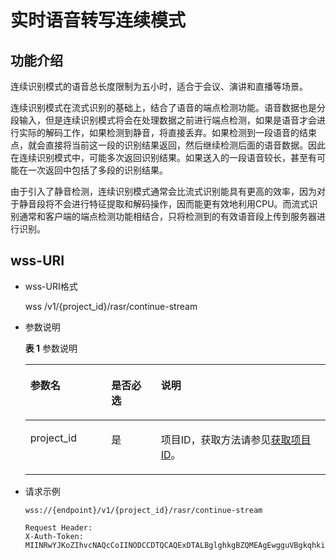 # 实时语音转写连续模式<a name="sis_03_0027"></a>

## 功能介绍<a name="zh-cn_topic_0145253500_section17636657"></a>

连续识别模式的语音总长度限制为五小时，适合于会议、演讲和直播等场景。

连续识别模式在流式识别的基础上，结合了语音的端点检测功能。语音数据也是分段输入，但是连续识别模式将会在处理数据之前进行端点检测，如果是语音才会进行实际的解码工作，如果检测到静音，将直接丢弃。如果检测到一段语音的结束点，就会直接将当前这一段的识别结果返回，然后继续检测后面的语音数据。因此在连续识别模式中，可能多次返回识别结果。如果送入的一段语音较长，甚至有可能在一次返回中包括了多段的识别结果。

由于引入了静音检测，连续识别模式通常会比流式识别能具有更高的效率，因为对于静音段将不会进行特征提取和解码操作，因而能更有效地利用CPU。而流式识别通常和客户端的端点检测功能相结合，只将检测到的有效语音段上传到服务器进行识别。

## wss-URI<a name="zh-cn_topic_0145253500_section24512189"></a>

-   wss-URI格式

    wss /v1/\{project\_id\}/rasr/continue-stream


-   参数说明

    **表 1**  参数说明

    <a name="zh-cn_topic_0145253500_table60557318"></a>
    <table><thead align="left"><tr id="zh-cn_topic_0145253500_row38729025"><th class="cellrowborder" valign="top" width="26.982698269826983%" id="mcps1.2.4.1.1"><p id="zh-cn_topic_0145253500_p50043331"><a name="zh-cn_topic_0145253500_p50043331"></a><a name="zh-cn_topic_0145253500_p50043331"></a>参数名</p>
    </th>
    <th class="cellrowborder" valign="top" width="16.53165316531653%" id="mcps1.2.4.1.2"><p id="zh-cn_topic_0145253500_p26978034"><a name="zh-cn_topic_0145253500_p26978034"></a><a name="zh-cn_topic_0145253500_p26978034"></a>是否必选</p>
    </th>
    <th class="cellrowborder" valign="top" width="56.48564856485648%" id="mcps1.2.4.1.3"><p id="zh-cn_topic_0145253500_p37737141"><a name="zh-cn_topic_0145253500_p37737141"></a><a name="zh-cn_topic_0145253500_p37737141"></a>说明</p>
    </th>
    </tr>
    </thead>
    <tbody><tr id="zh-cn_topic_0145253500_row43751799"><td class="cellrowborder" valign="top" width="26.982698269826983%" headers="mcps1.2.4.1.1 "><p id="zh-cn_topic_0145253500_p54234863"><a name="zh-cn_topic_0145253500_p54234863"></a><a name="zh-cn_topic_0145253500_p54234863"></a>project_id</p>
    </td>
    <td class="cellrowborder" valign="top" width="16.53165316531653%" headers="mcps1.2.4.1.2 "><p id="zh-cn_topic_0145253500_p30947767"><a name="zh-cn_topic_0145253500_p30947767"></a><a name="zh-cn_topic_0145253500_p30947767"></a>是</p>
    </td>
    <td class="cellrowborder" valign="top" width="56.48564856485648%" headers="mcps1.2.4.1.3 "><p id="zh-cn_topic_0145253500_p23741175"><a name="zh-cn_topic_0145253500_p23741175"></a><a name="zh-cn_topic_0145253500_p23741175"></a>项目ID，获取方法请参见<a href="获取项目ID.md">获取项目ID</a>。</p>
    </td>
    </tr>
    </tbody>
    </table>

-   请求示例

    ```
    wss://{endpoint}/v1/{project_id}/rasr/continue-stream
    
    Request Header:
    X-Auth-Token: MIINRwYJKoZIhvcNAQcCoIINODCCDTQCAQExDTALBglghkgBZQMEAgEwgguVBgkqhkiG...
    ```


